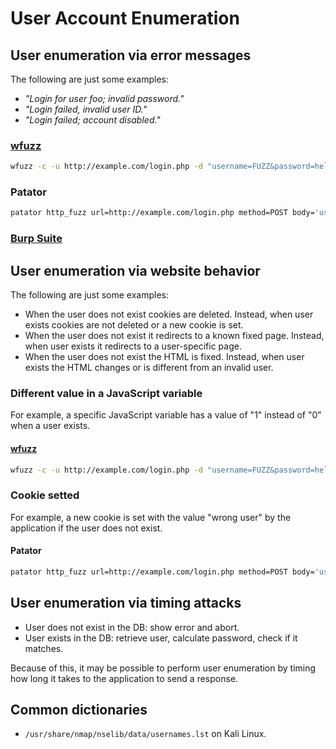 # User Account Enumeration

## User enumeration via error messages

The following are just some examples:

  * *"Login for user foo; invalid password."*
  * *"Login failed, invalid user ID."*
  * *"Login failed; account disabled."*

### [wfuzz][3]

```bash
wfuzz -c -u http://example.com/login.php -d "username=FUZZ&password=hello&action=login" -w usernames.txt --hw 3418
```

### Patator

```bash
patator http_fuzz url=http://example.com/login.php method=POST body='username=FILE0&password=test' 0=/root/Desktop/users.lst follow=1 accept_cookie=1 -x ignore:fgrep='Invalid Username'
```

### [Burp Suite][2]

## User enumeration via website behavior

The following are just some examples:

  * When the user does not exist cookies are deleted. Instead, when user exists cookies are not deleted or a new cookie is set.
  * When the user does not exist it redirects to a known fixed page. Instead, when user exists it redirects to a user-specific page.
  * When the user does not exist the HTML is fixed. Instead, when user exists the HTML changes or is different from an invalid user.

### Different value in a JavaScript variable

For example, a specific JavaScript variable has a value of "1" instead of "0" when a user exists.

#### [wfuzz][3]

```bash
wfuzz -c -u http://example.com/login.php -d "username=FUZZ&password=hello&action=login" -w usernames.txt --ss "var userAuth = 1;"
```

### Cookie setted

For example, a new cookie is set with the value "wrong user" by the application if the user does not exist.

#### Patator

```bash
patator http_fuzz url=http://example.com/login.php method=POST body='username=FILE0&password=test' 0=/root/Desktop/users.lst follow=1 accept_cookie=1 -x ignore:fgrep='wrong_user'
```

## User enumeration via timing attacks

  * User does not exist in the DB: show error and abort.
  * User exists in the DB: retrieve user, calculate password, check if it matches.

Because of this, it may be possible to perform user enumeration by timing how long it takes to the application to send a response.

## Common dictionaries

* `/usr/share/nmap/nselib/data/usernames.lst` on Kali Linux.

[2]: /burp-suite/intruder/
[3]: https://www.kali.org/tools/wfuzz/
